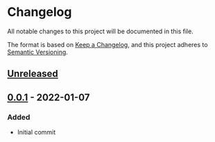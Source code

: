 # Changelog
All notable changes to this project will be documented in this file.

The format is based on [Keep a Changelog](https://keepachangelog.com/en/1.0.0/),
and this project adheres to [Semantic Versioning](https://semver.org/spec/v2.0.0.html).

## [Unreleased]

## [0.0.1] - 2022-01-07
### Added
- Initial commit

[Unreleased]: https://github.com/SebastianRuecker/azdata-sort-server-groups/compare/0.0.1...HEAD
[0.0.1]: https://github.com/SebastianRuecker/azdata-sort-server-groups/releases/tag/0.0.1